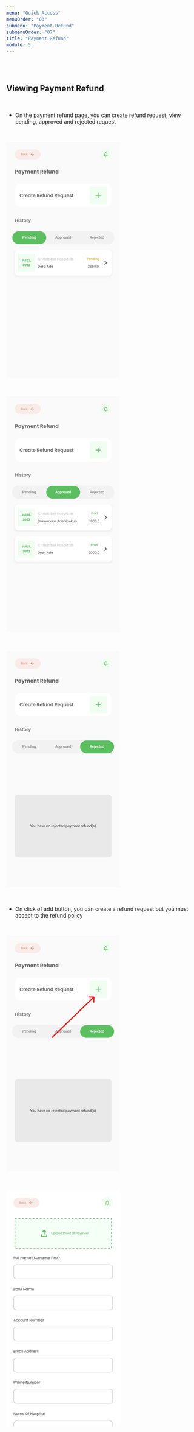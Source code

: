 ```yaml
---
menu: "Quick Access"
menuOrder: "03"
submenu: "Payment Refund"
submenuOrder: "07"
title: "Payment Refund"
module: 5
---
```


<br />
<br />

## Viewing Payment Refund

<br />

- On the payment refund page, you can create refund request, view pending, approved and rejected request

<br />

![Careplus Mobile Payment Refund Pending](/images/CareplusMobilePaymentRefundPending.png "Mobile Payment Refund Pending")

<br />

![Careplus Mobile Payment Refund Approved](/images/CareplusMobilePaymentRefundApproved.png "Mobile Payment Refund Approved")

<br />


![Careplus Mobile Payment Refund Rejected](/images/CareplusMobilePaymentRefundRejected.png "Mobile Payment Refund Rejected")

<br />

- On click of add button, you can create a refund request but you must accept to the refund policy
<br />

![Careplus Mobile Payment Refund Create Add](/images/CareplusMobilePaymentRefundCreateAdd.png "Mobile Payment Refund Create Add")

<br />


![Careplus Mobile Payment Refund Create](/images/CareplusMobilePaymentRefundCreate.png "Mobile Payment Refund Create")

<br />

